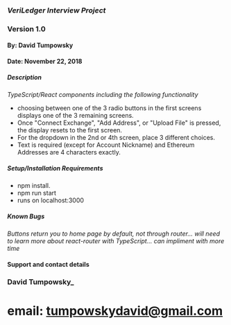 ### _VeriLedger Interview Project_
### Version 1.0
#### By: David Tumpowsky
#### Date: November 22, 2018

##### Description
_TypeScript/React components including the following functionality_
* choosing between one of the 3 radio buttons in the first screens displays one of the 3 remaining screens.
* Once "Connect Exchange", "Add Address", or "Upload File" is pressed, the display resets to the first screen.
* For the dropdown in the 2nd or 4th screen, place 3 different choices.
* Text is required (except for Account Nickname) and Ethereum Addresses are 4 characters exactly.

##### Setup/Installation Requirements
* npm install.
* npm run start
* runs on localhost:3000

##### Known Bugs
_Buttons return you to home page by default, not through router... will need to learn more about react-router with TypeScript... can impliment with more time_

#### Support and contact details
### David Tumpowsky_
# email: tumpowskydavid@gmail.com

####